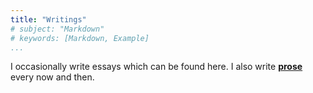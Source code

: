 ```yaml
---
title: "Writings"
# subject: "Markdown"
# keywords: [Markdown, Example]
...
```


I occasionally write essays which can be found here. I also write **[prose](/prose)** every now and then.

